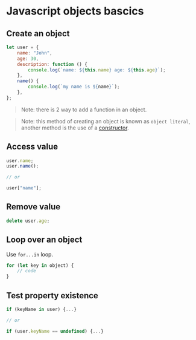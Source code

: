 # Javascript objects bascics

## Create an object

```javascript
let user = {
    name: "John",
    age: 30,
    description: function () {
        console.log(`name: ${this.name} age: ${this.age}`);
    },
    name() {
        console.log(`my name is ${name}`);
    },
};
```
>Note: there is 2 way to add a function in an object.

>Note: this method of creating an object is known as `object literal`, 
> another method is the use of a [constructor](js_object_constructors.md).


## Access value

```javascript
user.name;
user.name();

// or

user["name"];
```

## Remove value

```javascript
delete user.age;
```

## Loop over an object

Use `for...in` loop.

```javascript
for (let key in object) {
    // code
}
```

## Test property existence

```javascript
if (keyName in user) {...}

// or

if (user.keyName == undefined) {...}
``` 
